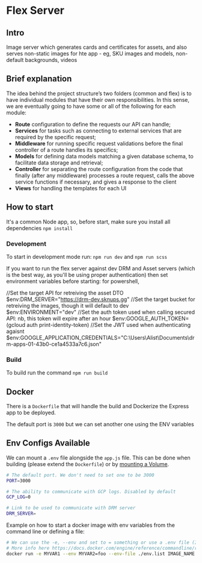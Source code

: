 # Flex Server

## Intro

Image server which generates cards and certificates for assets, and also serves non-static images for hte app - eg, SKU images and models, non-default backgrounds, videos

## Brief explanation

The idea behind the project structure’s two folders (common and flex) is to have individual modules that have their own responsibilities.
In this sense, we are eventually going to have some or all of the following for each module:

- **Route** configuration to define the requests our API can handle;
- **Services** for tasks such as connecting to external services that are required by the specific request;
- **Middleware** for running specific request validations before the final controller of a route handles its specifics;
- **Models** for defining data models matching a given database schema, to facilitate data storage and retrieval;
- **Controller** for separating the route configuration from the code that finally (after any middleware) processes a route request, calls the above service functions if necessary, and gives a response to the client
- **Views** for handling the templates for each UI

## How to start

It's a common Node app, so, before start, make sure you install all dependencies `npm install`

### Development

To start in development mode run: `npm run dev` and `npm run scss`

If you want to run the flex server against dev DRM and Asset servers (which is the best way, as you'll be using proper authentication) then set environment variables before starting: for powershell,

//Set the target API for retreiving the asset DTO
$env:DRM_SERVER="https://drm-dev.sknups.gg"
//Set the target bucket for retreiving the images, though it will default to dev
$env:ENVIRONMENT="dev"
//Set the auth token used when calling secured API: nb, this token will expire after an hour
$env:GOOGLE_AUTH_TOKEN=(gcloud auth print-identity-token)
//Set the JWT used when authenticating agaisnt 
$env:GOOGLE_APPLICATION_CREDENTIALS="C:\Users\Alist\Documents\drm-apps-01-43b0-ce1a4533a7c6.json"

### Build

To build run the command `npm run build`

## Docker

There is a `Dockerfile` that will handle the build and Dockerize the Express app to be deployed.

The default port is `3000` but we can set another one using the ENV variables

## Env Configs Available

We can mount a `.env` file alongside the `app.js` file. This can be done when building (please extend the `Dockerfile`) or by [mounting a Volume](https://docs.docker.com/storage/bind-mounts/).

```bash
# The default port. We don't need to set one to be 3000
PORT=3000

# The ability to communicate with GCP logs. Disabled by default
GCP_LOG=0

# Link to be used to communicate with DRM server
DRM_SERVER=
```

Example on how to start a docker image with env variables from the command line or defining a file:

```bash
# We can use the -e, --env and set to = something or use a .env file (I recommend this one)
# More info here https://docs.docker.com/engine/reference/commandline/run/#set-environment-variables--e---env---env-file
docker run -e MYVAR1 --env MYVAR2=foo --env-file ./env.list IMAGE_NAME:VERSION
```



